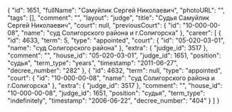 {
    "id": 1651,
    "fullName": "Самуйлик Сергей Николаевич",
    "photoURL": "",
    "tags": [],
    "comment": "",
    "layout": "judge",
    "title": "Судья Самуйлик Сергей Николаевич",
    "court": null,
    "previousCourt": {
        "id": "10-000-00-08",
        "name": "суд Солигорского района и г.Солигорска"
    },
    "career": [
        {
            "id": 4633,
            "term": 5,
            "type": "appointed",
            "court": {
                "id": "05-020-03-01",
                "name": "суд Солигорского района"
            },
            "extra": {
                "judge_id": 3517
            },
            "comment": "",
            "house_id": "05-020-03-01",
            "judge_id": 1651,
            "position": "судья",
            "term_type": "years",
            "timestamp": "2011-06-27",
            "decree_number": "282"
        },
        {
            "id": 4632,
            "term": null,
            "type": "appointed",
            "court": {
                "id": "10-000-00-08",
                "name": "суд Солигорского района и г.Солигорска"
            },
            "extra": {
                "judge_id": 3517
            },
            "comment": "",
            "house_id": "10-000-00-08",
            "judge_id": 1651,
            "position": "судья",
            "term_type": "indefinitely",
            "timestamp": "2006-06-22",
            "decree_number": "404"
        }
    ]
}